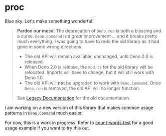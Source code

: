# proc

Blue sky. Let's make something wonderful!

> **Pardon our mess!** The deprecation of `Deno.run` is both a blessing and a
> curse. `Deno.Command` is a _great_ improvement ... and it breaks pretty much
> everything. I was going to have to redo the old library as it had gone in some
> wrong directions.
>
> - The old API will remain available, unchanged, until Deno 2.0 is released.
> - When Deno 2.0 is release, the `mod.ts` for the old library will be
  > relocated. Imports will have to change, but it will still work with Deno
  > 1.0.
> - The old API will **not** be upgraded to work with `Deno.Command`. Once
  > `Deno.run` is removed, the old API will no longer function.
>
> See [Legacy Documentation](./legacy/README.md) for the old documentation.

I am working on a new version of this library that makes common usage patterns
in `Deno.Command` much easier.

For now, this is a work in progress. Refer to
[count-words.test](./tests/examples/count-words.test.md) for a good usage
example if you want to try this out.
